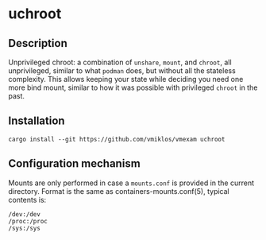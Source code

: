 # uchroot

## Description

Unprivileged chroot: a combination of `unshare`, `mount`, and `chroot`, all unprivileged, similar to
what `podman` does, but without all the stateless complexity. This allows keeping your state while
deciding you need one more bind mount, similar to how it was possible with privileged `chroot` in
the past.

## Installation

```
cargo install --git https://github.com/vmiklos/vmexam uchroot
```

## Configuration mechanism

Mounts are only performed in case a `mounts.conf` is provided in the current directory. Format is
the same as containers-mounts.conf(5), typical contents is:

```
/dev:/dev
/proc:/proc
/sys:/sys
```

